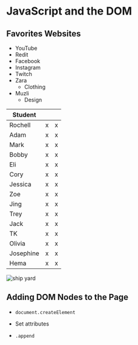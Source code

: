# JavaScript and the DOM



## Favorites Websites

* YouTube
* Redit
* Facebook
* Instagram
* Twitch
* Zara
  * Clothing
* Muzli
  * Design 



| Student   |      |      |
| --------- | ---- | ---- |
| Rochell   | x    | x    |
| Adam      | x    | x    |
| Mark      | x    | x    |
| Bobby     | x    | x    |
| Eli       | x    | x    |
| Cory      | x    | x    |
| Jessica   | x    | x    |
| Zoe       | x    | x    |
| Jing      | x    | x    |
| Trey      | x    | x    |
| Jack      | x    | x    |
| TK        | x    | x    |
| Olivia    | x    | x    |
| Josephine | x    | x    |
| Hema      | x    | x    |

![ship yard](https://i.imgur.com/rw1mRDl.jpg)



## Adding DOM Nodes to the Page

* `document.createElement`

* Set attributes

* `.append`
